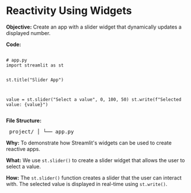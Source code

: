 <!DOCTYPE html>
<html lang="en">
<head>
    <meta charset="UTF-8">
    <meta name="viewport" content="width=device-width, initial-scale=1.0">
    <title>Reactivity Using Widgets</title>
</head>
<body>
    <h1>Reactivity Using Widgets</h1>
    <p><strong>Objective:</strong> Create an app with a slider widget that dynamically updates a displayed number.</p>
    <p><strong>Code:</strong></p>
    <pre><code>
# app.py
import streamlit as st

st.title("Slider App")

value = st.slider("Select a value", 0, 100, 50)
st.write(f"Selected value: {value}")
    </code></pre>
    <p><strong>File Structure:</strong></p>
    <pre>
project/
│
└── app.py
    </pre>
    <p><strong>Why:</strong> To demonstrate how Streamlit's widgets can be used to create reactive apps.</p>
    <p><strong>What:</strong> We use <code>st.slider()</code> to create a slider widget that allows the user to select a value.</p>
    <p><strong>How:</strong> The <code>st.slider()</code> function creates a slider that the user can interact with. The selected value is displayed in real-time using <code>st.write()</code>.</p>
</body>
</html>